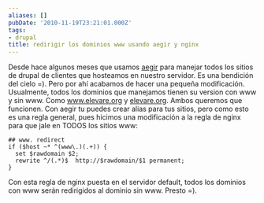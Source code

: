 ```yaml
---
aliases: []
pubDate: '2010-11-19T23:21:01.000Z'
tags:
- drupal
title: redirigir los dominios www usando aegir y nginx
---
```


Desde hace algunos meses que usamos [aegir](http://aegirproject.org/) para manejar todos los sitios de drupal de clientes que hosteamos en nuestro servidor. Es una bendición del cielo =). Pero por ahí acabamos de hacer una pequeña modificación. Usualmente, todos los dominios que manejamos tienen su version con www y sin www. Como www.elevare.org y [elevare.org](http://elevare.org). Ambos queremos que funcionen. Con aegir tu puedes crear alias para tus sitios, pero como esto es una regla general, pues hicimos una modificación a la regla de nginx para que jale en TODOS los sitios www:

    ## www. redirect
    if ($host ~* ^(www\.)(.+)) {
      set $rawdomain $2;
      rewrite ^/(.*)$  http://$rawdomain/$1 permanent;
    }

Con esta regla de nginx puesta en el servidor default, todos los dominios con www serán redirigidos al dominio sin www. Presto =).